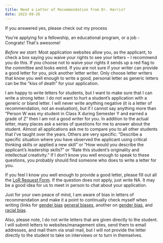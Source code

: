 ```yaml
---
title: Need a Letter of Recommendation from Dr. Harris?
date: 2022-09-26
---
```

If you answered yes, please check out my process

<!--more-->

You're applying for a fellowship, an educational program, or a job - Congrats! That's awesome!

*Before we start*: Most application websites allow you, as the applicant, to check a box saying you waive your rights to see your letters – I recommend you do this. If you choose not to waive your rights it sends up a red flag to the committee and looks weird. If you are not sure if your writer can provide a good letter for you, pick another letter writer. Only choose letter writers that know you well enough to write a good, personal letter as generic letters can be the “kiss of death” for your application.  

I am happy to write letters for students, but I want to make sure that I can write a strong letter. I do not want to hurt a student’s application with a generic or bland letter. I will never write anything negative (it is a letter of recommendation, not an evaluation), but if I cannot say anything more than “Person W was my student in Class X during Semester Y and earned a grade of Z” then I am not a good writer for you. In addition to the actual letter, many places ask a series of questions for me to answer about the student. Almost all applications ask me to compare you to all other students that I’ve taught over the years. Others are very specific: “Describe a specific situation where you have observed the applicant using critical thinking skills or applied a new skill” or “How would you describe the applicant’s leadership skills?” or “Rate this student’s originality and intellectual creativity.” If I don’t know you well enough to speak to these questions, you probably should find someone who does to write a letter for you.

If you feel I know you well enough to provide a good letter, please fill out all the [LoR Request Form](https://docs.google.com/document/d/1RMs3H7xrbA3_o4ZdbkNaqqCB4XWMq_KU/edit?usp=sharing&ouid=118142569107834417142&rtpof=true&sd=true). If the question does not apply, just write NA. It may be a good idea for us to meet in person to chat about your application.

Just for your own peace of mind, I am aware of bias in letters of recommendation and make it a point to continually check myself when writing (links for [gender bias](https://csw.arizona.edu/sites/default/files/avoiding_gender_bias_in_letter_of_reference_writing.pdf) [general biases](https://www.insidehighered.com/admissions/article/2018/10/22/do-recommendation-letters-insert-bias-college-admissions-decisions), another on [gender bias]( https://www.sciencemag.org/careers/2016/10/recommendation-letters-reflect-gender-bias), and [racial bias](https://aaberhe.files.wordpress.com/2019/03/avoiding-racial-bias-in-reference-writing.pdf). 

Also, please note, I do not write letters that are given directly to the student. I will submit letters to websites/management sites, send them to email addresses, and mail them via snail mail, but I will not provide the letter directly to the student to take on interviews or to turn in themselves. 
